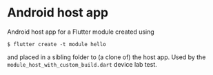 # Android host app

Android host app for a Flutter module created using
```
$ flutter create -t module hello
```
and placed in a sibling folder to (a clone of) the host app.
Used by the `module_host_with_custom_build.dart` device lab test.
